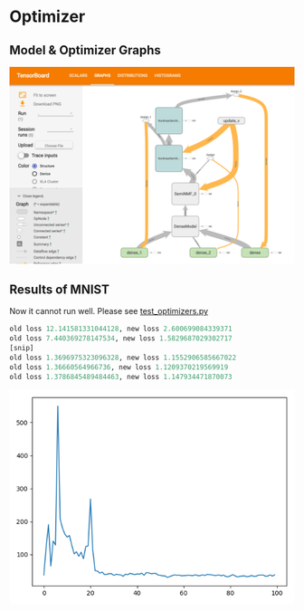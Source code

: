 # Optimizer


## Model & Optimizer Graphs

![](./assets/models.png)


## Results of MNIST

Now it cannot run well. Please see [test_optimizers.py](https://github.com/ashigirl96/nmf-nn/blob/master/optimizer/tests/test_optimizers.py)

```python
old loss 12.141581331044128, new loss 2.600699084339371
old loss 7.440369278147534, new loss 1.5829687029302717
[snip]
old loss 1.3696975323096328, new loss 1.1552906585667022
old loss 1.36660564966736, new loss 1.1209370219569919
old loss 1.3786845489484463, new loss 1.147934471870073  
```

![](./assets/result_opt.png)

